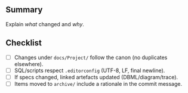 ## Summary
Explain *what* changed and *why*.

## Checklist
- [ ] Changes under `docs/Project/` follow the canon (no duplicates elsewhere).
- [ ] SQL/scripts respect `.editorconfig` (UTF-8, LF, final newline).
- [ ] If specs changed, linked artefacts updated (DBML/diagram/trace).
- [ ] Items moved to `archive/` include a rationale in the commit message.
